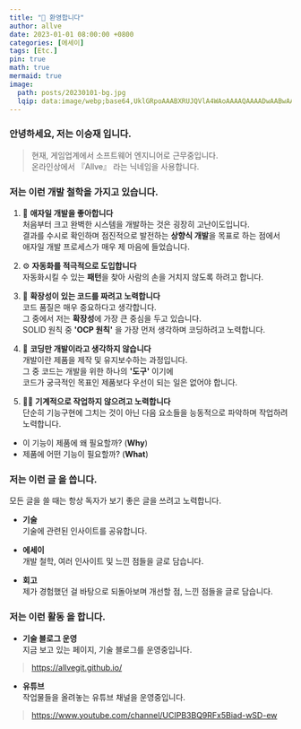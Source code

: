 ```yaml
---
title: "🎈 환영합니다"
author: allve
date: 2023-01-01 08:00:00 +0800
categories: [에세이]
tags: [Etc.]
pin: true
math: true
mermaid: true
image:
  path: posts/20230101-bg.jpg
  lqip: data:image/webp;base64,UklGRpoAAABXRUJQVlA4WAoAAAAQAAAADwAABwAAQUxQSDIAAAARL0AmbZurmr57yyIiqE8oiG0bejIYEQTgqiDA9vqnsUSI6H+oAERp2HZ65qP/VIAWAFZQOCBCAAAA8AEAnQEqEAAIAAVAfCWkAALp8sF8rgRgAP7o9FDvMCkMde9PK7euH5M1m6VWoDXf2FkP3BqV0ZYbO6NA/VFIAAAA
---
```


### 안녕하세요, 저는 **이승재** 입니다.

> 현재, 게임업계에서 소프트웨어 엔지니어로 근무중입니다.  
온라인상에서 『Allve』 라는 닉네임을 사용합니다.  

### 저는 이런 **개발 철학**을 가지고 있습니다.

1. 🚀 **애자일 개발을 좋아합니다**  
처음부터 크고 완벽한 시스템을 개발하는 것은 굉장히 고난이도입니다.  
결과를 수시로 확인하며 점진적으로 발전하는 **상향식 개발**을 목표로 하는 점에서  
애자일 개발 프로세스가 매우 제 마음에 들었습니다. 

2. ⚙️ **자동화를 적극적으로 도입합니다**  
자동화시킬 수 있는 **패턴**을 찾아 사람의 손을 거치지 않도록 하려고 합니다.

3. 👐 **확장성이 있는 코드를 짜려고 노력합니다**  
코드 품질은 매우 중요하다고 생각합니다.  
그 중에서 저는 **확장성**에 가장 큰 중심을 두고 있습니다.  
SOLID 원칙 중 **'OCP 원칙'** 을 가장 먼저 생각하며 코딩하려고 노력합니다. 

4. 🎁 **코딩만 개발이라고 생각하지 않습니다**  
개발이란 제품을 제작 및 유지보수하는 과정입니다.  
그 중 코드는 개발을 위한 하나의 **'도구'** 이기에  
코드가 궁극적인 목표인 제품보다 우선이 되는 일은 없어야 합니다.

5. 👨‍💻 **기계적으로 작업하지 않으려고 노력합니다**  
단순히 기능구현에 그치는 것이 아닌 다음 요소들을 능동적으로 파악하며 작업하려 노력합니다.  
- 이 기능이 제품에 왜 필요할까? (**Why**)  
- 제품에 어떤 기능이 필요할까? (**What**)

### 저는 이런 **글** 을 씁니다.

모든 글을 쓸 때는 항상 독자가 보기 좋은 글을 쓰려고 노력합니다.  

- **기술**  
기술에 관련된 인사이트를 공유합니다.  

- **에세이**  
개발 철학, 여러 인사이트 및 느낀 점들을 글로 담습니다.  
  
- **회고**  
제가 경험했던 걸 바탕으로 되돌아보며 개선할 점, 느낀 점들을 글로 담습니다.


### 저는 이런 **활동** 을 합니다.

- **기술 블로그 운영**  
지금 보고 있는 페이지, 기술 블로그를 운영중입니다.  
> <https://allvegit.github.io/>

- **유튜브**  
작업물들을 올려놓는 유튜브 채널을 운영중입니다.  
> <https://www.youtube.com/channel/UCIPB3BQ9RFx5Biad-wSD-ew>